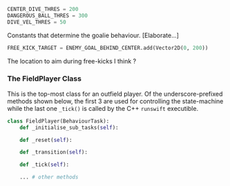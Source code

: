 ```python
CENTER_DIVE_THRES = 200
DANGEROUS_BALL_THRES = 300
DIVE_VEL_THRES = 50
```

Constants that determine the goalie behaviour.
[Elaborate...]

```python
FREE_KICK_TARGET = ENEMY_GOAL_BEHIND_CENTER.add(Vector2D(0, 200))
```

The location to aim during free-kicks I think ?

### The FieldPlayer Class

This is the top-most class for an outfield player. Of the underscore-prefixed methods shown below, the first 3 are used for controlling the state-machine while the last one `_tick()` is called by the C++ `runswift` executible. 

```python
class FieldPlayer(BehaviourTask):
    def _initialise_sub_tasks(self):

    def _reset(self):

    def _transition(self):

    def _tick(self):

    ... # other methods

```
